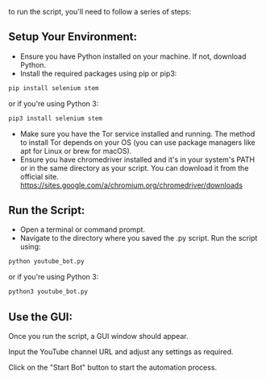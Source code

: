 to run the script, you'll need to follow a series of steps:

## Setup Your Environment:

- Ensure you have Python installed on your machine. If not, download Python.
- Install the required packages using pip or pip3:

```bash
pip install selenium stem
```

or if you're using Python 3:

```bash
pip3 install selenium stem
```

- Make sure you have the Tor service installed and running. The method to install Tor depends on your OS (you can use package managers like apt for Linux or brew for macOS).
- Ensure you have chromedriver installed and it's in your system's PATH or in the same directory as your script. You can download it from the official site. https://sites.google.com/a/chromium.org/chromedriver/downloads 


## Run the Script:

- Open a terminal or command prompt.
- Navigate to the directory where you saved the .py script.
Run the script using:

```bash
python youtube_bot.py
```

or if you're using Python 3:

```bash
python3 youtube_bot.py
```

## Use the GUI:
Once you run the script, a GUI window should appear.

Input the YouTube channel URL and adjust any settings as required.

Click on the "Start Bot" button to start the automation process.
